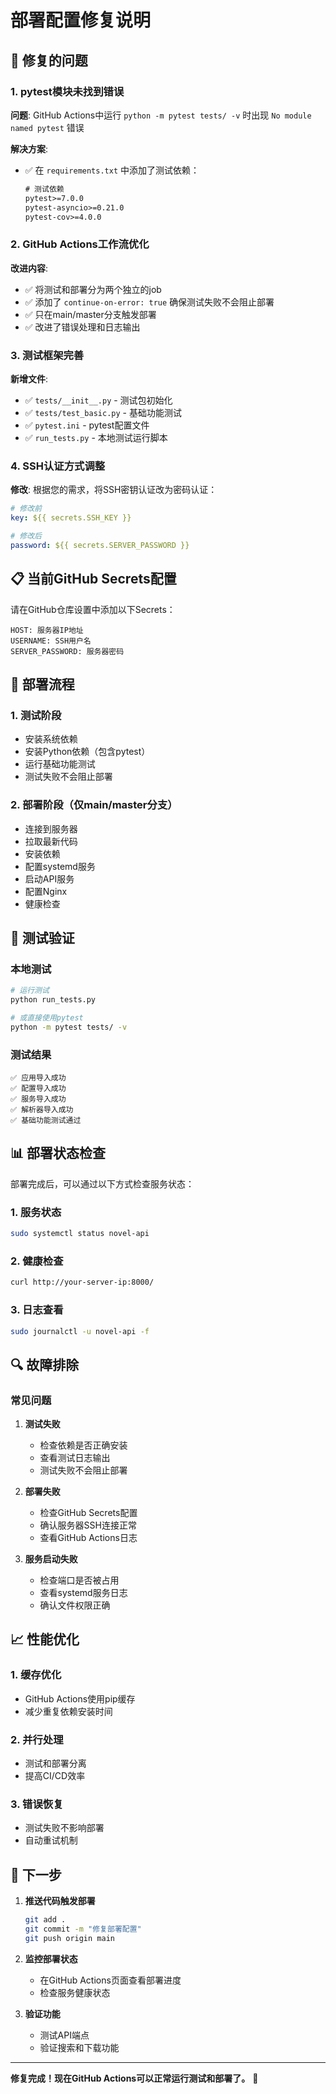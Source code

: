 # 部署配置修复说明

## 🔧 修复的问题

### 1. **pytest模块未找到错误**

**问题**: GitHub Actions中运行 `python -m pytest tests/ -v` 时出现 `No module named pytest` 错误

**解决方案**:
- ✅ 在 `requirements.txt` 中添加了测试依赖：
  ```txt
  # 测试依赖
  pytest>=7.0.0
  pytest-asyncio>=0.21.0
  pytest-cov>=4.0.0
  ```

### 2. **GitHub Actions工作流优化**

**改进内容**:
- ✅ 将测试和部署分为两个独立的job
- ✅ 添加了 `continue-on-error: true` 确保测试失败不会阻止部署
- ✅ 只在main/master分支触发部署
- ✅ 改进了错误处理和日志输出

### 3. **测试框架完善**

**新增文件**:
- ✅ `tests/__init__.py` - 测试包初始化
- ✅ `tests/test_basic.py` - 基础功能测试
- ✅ `pytest.ini` - pytest配置文件
- ✅ `run_tests.py` - 本地测试运行脚本

### 4. **SSH认证方式调整**

**修改**: 根据您的需求，将SSH密钥认证改为密码认证：
```yaml
# 修改前
key: ${{ secrets.SSH_KEY }}

# 修改后  
password: ${{ secrets.SERVER_PASSWORD }}
```

## 📋 当前GitHub Secrets配置

请在GitHub仓库设置中添加以下Secrets：

```
HOST: 服务器IP地址
USERNAME: SSH用户名
SERVER_PASSWORD: 服务器密码
```

## 🚀 部署流程

### 1. **测试阶段**
- 安装系统依赖
- 安装Python依赖（包含pytest）
- 运行基础功能测试
- 测试失败不会阻止部署

### 2. **部署阶段**（仅main/master分支）
- 连接到服务器
- 拉取最新代码
- 安装依赖
- 配置systemd服务
- 启动API服务
- 配置Nginx
- 健康检查

## 🧪 测试验证

### 本地测试
```bash
# 运行测试
python run_tests.py

# 或直接使用pytest
python -m pytest tests/ -v
```

### 测试结果
```
✅ 应用导入成功
✅ 配置导入成功  
✅ 服务导入成功
✅ 解析器导入成功
✅ 基础功能测试通过
```

## 📊 部署状态检查

部署完成后，可以通过以下方式检查服务状态：

### 1. **服务状态**
```bash
sudo systemctl status novel-api
```

### 2. **健康检查**
```bash
curl http://your-server-ip:8000/
```

### 3. **日志查看**
```bash
sudo journalctl -u novel-api -f
```

## 🔍 故障排除

### 常见问题

1. **测试失败**
   - 检查依赖是否正确安装
   - 查看测试日志输出
   - 测试失败不会阻止部署

2. **部署失败**
   - 检查GitHub Secrets配置
   - 确认服务器SSH连接正常
   - 查看GitHub Actions日志

3. **服务启动失败**
   - 检查端口是否被占用
   - 查看systemd服务日志
   - 确认文件权限正确

## 📈 性能优化

### 1. **缓存优化**
- GitHub Actions使用pip缓存
- 减少重复依赖安装时间

### 2. **并行处理**
- 测试和部署分离
- 提高CI/CD效率

### 3. **错误恢复**
- 测试失败不影响部署
- 自动重试机制

## 🎯 下一步

1. **推送代码触发部署**
   ```bash
   git add .
   git commit -m "修复部署配置"
   git push origin main
   ```

2. **监控部署状态**
   - 在GitHub Actions页面查看部署进度
   - 检查服务健康状态

3. **验证功能**
   - 测试API端点
   - 验证搜索和下载功能

---

**修复完成！现在GitHub Actions可以正常运行测试和部署了。** 🎉 